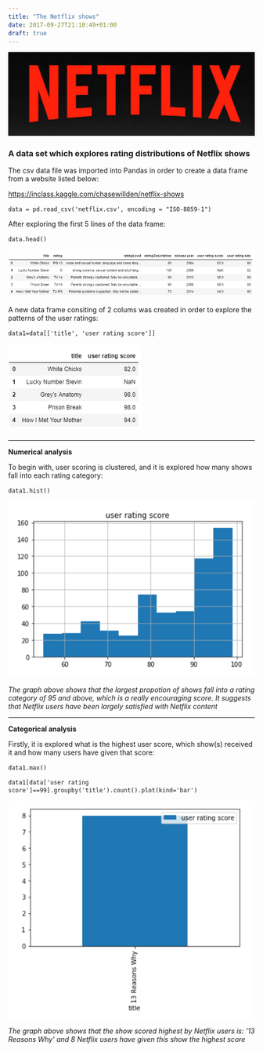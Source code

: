 ```yaml
---
title: "The Netflix shows"
date: 2017-09-27T21:10:49+01:00
draft: true
---
```


![alt text](/images/netflix.png)


### A data set which explores rating distributions of Netflix shows

The csv data file was imported into Pandas in order to create a data frame from a website listed below:

https://inclass.kaggle.com/chasewillden/netflix-shows

```
data = pd.read_csv('netflix.csv', encoding = "ISO-8859-1")
```

After exploring the first 5 lines of the data frame:

```
data.head()
```

![alt text](/images/ch12.png)


A new data frame consiting of 2 colums was created in order to explore the patterns of the user ratings:

```
data1=data[['title', 'user rating score']]
```

![alt text](/images/ch13.png)



---



**Numerical analysis**

To begin with, user scoring is clustered, and it is explored how many shows fall into each rating category:

```
data1.hist()
```

![alt text](/images/ch14.png)


*The graph above shows that the largest propotion of shows fall into a rating category of 95 and above, which is a really encouraging score. It suggests that Netflix users have been largely satisfied with Netflix content*


---


**Categorical analysis**

Firstly, it is explored what is the highest user score, which show(s) received it and how many users have given that score:

```
data1.max()
```



```
data1[data['user rating score']==99].groupby('title').count().plot(kind='bar')
```

![alt text](/images/ch15.png)

*The graph above shows that the show scored highest by Netflix users is: '13 Reasons Why' and 8 Netflix users have given this show the highest score*



